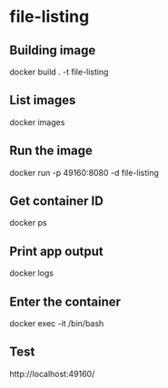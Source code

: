 # file-listing


## Building image
docker build . -t file-listing

## List images
docker images

## Run the image
docker run -p 49160:8080 -d file-listing

## Get container ID
docker ps

## Print app output
docker logs <container id>

## Enter the container
docker exec -it <container id> /bin/bash

## Test
http://localhost:49160/